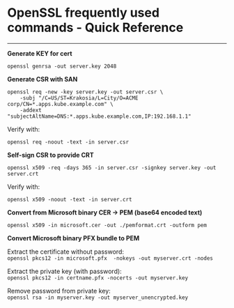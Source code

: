 # OpenSSL frequently used commands - Quick Reference

---

**Generate KEY for cert**

```openssl genrsa -out server.key 2048```

**Generate CSR with SAN**

```
openssl req -new -key server.key -out server.csr \
    -subj "/C=US/ST=Krakosia/L=City/O=ACME corp/CN=*.apps.kube.example.com" \
    -addext "subjectAltName=DNS:*.apps.kube.example.com,IP:192.168.1.1"
 ```
 Verify with:  
 ```
 openssl req -noout -text -in server.csr
 ```
 
 **Self-sign CSR to provide CRT**

```
openssl x509 -req -days 365 -in server.csr -signkey server.key -out server.crt
 ```
 Verify with:  
 ```
 openssl x509 -noout -text -in server.crt
 ```
 
 **Convert from Microsoft binary CER -> PEM (base64 encoded text)**

```
openssl x509 -in microsoft.cer -out ./pemformat.crt -outform pem
```

**Convert Microsoft binary PFX bundle to PEM**

Extract the certificate without password:  
```openssl pkcs12 -in microsoft.pfx  -nokeys -out myserver.crt -nodes```

Extract the private key (with password):  
```openssl pkcs12 -in certname.pfx -nocerts -out myserver.key```

Remove password from private key:  
```openssl rsa -in myserver.key -out myserver_unencrypted.key```

